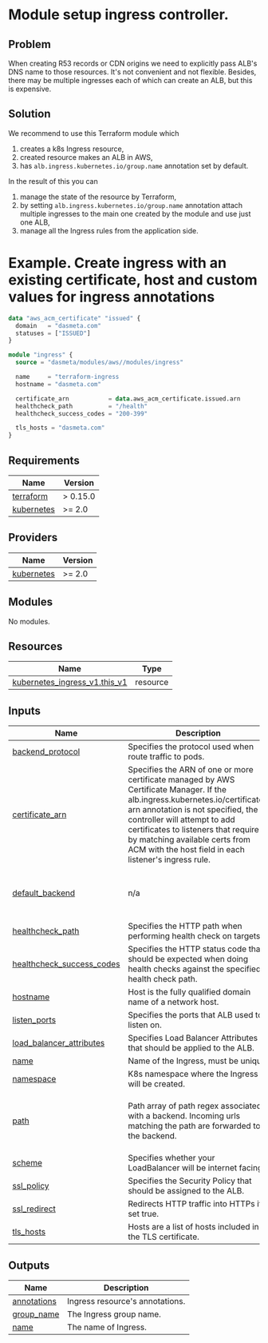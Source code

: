 # Module setup ingress controller.

## Problem
When creating R53 records or CDN origins we need to explicitly pass ALB's DNS name to those resources. It's not convenient and not flexible.
Besides, there may be multiple ingresses each of which can create an ALB, but this is expensive.

## Solution
We recommend to use this Terraform module which
1. creates a k8s Ingress resource,
2. created resource makes an ALB in AWS,
3. has `alb.ingress.kubernetes.io/group.name` annotation set by default.

In the result of this you can
1. manage the state of the resource by Terraform,
2. by setting `alb.ingress.kubernetes.io/group.name` annotation attach multiple ingresses to the main one created by the module and use just one ALB,
3. manage all the Ingress rules from the application side.

# Example. Create ingress with an existing certificate, host and custom values for ingress annotations

```terraform
data "aws_acm_certificate" "issued" {
  domain   = "dasmeta.com"
  statuses = ["ISSUED"]
}

module "ingress" {
  source = "dasmeta/modules/aws//modules/ingress"

  name     = "terraform-ingress
  hostname = "dasmeta.com"

  certificate_arn           = data.aws_acm_certificate.issued.arn
  healthcheck_path          = "/health"
  healthcheck_success_codes = "200-399"

  tls_hosts = "dasmeta.com"
}
```

<!-- BEGINNING OF PRE-COMMIT-TERRAFORM DOCS HOOK -->
## Requirements

| Name | Version |
|------|---------|
| <a name="requirement_terraform"></a> [terraform](#requirement\_terraform) | > 0.15.0 |
| <a name="requirement_kubernetes"></a> [kubernetes](#requirement\_kubernetes) | >= 2.0 |

## Providers

| Name | Version |
|------|---------|
| <a name="provider_kubernetes"></a> [kubernetes](#provider\_kubernetes) | >= 2.0 |

## Modules

No modules.

## Resources

| Name | Type |
|------|------|
| [kubernetes_ingress_v1.this_v1](https://registry.terraform.io/providers/hashicorp/kubernetes/latest/docs/resources/ingress_v1) | resource |

## Inputs

| Name | Description | Type | Default | Required |
|------|-------------|------|---------|:--------:|
| <a name="input_backend_protocol"></a> [backend\_protocol](#input\_backend\_protocol) | Specifies the protocol used when route traffic to pods. | `string` | `"HTTP"` | no |
| <a name="input_certificate_arn"></a> [certificate\_arn](#input\_certificate\_arn) | Specifies the ARN of one or more certificate managed by AWS Certificate Manager. If the alb.ingress.kubernetes.io/certificate-arn annotation is not specified, the controller will attempt to add certificates to listeners that require it by matching available certs from ACM with the host field in each listener's ingress rule. | `string` | `""` | no |
| <a name="input_default_backend"></a> [default\_backend](#input\_default\_backend) | n/a | <pre>object({<br>    service_name = string<br>    service_port = string<br>  })</pre> | <pre>{<br>  "service_name": null,<br>  "service_port": null<br>}</pre> | no |
| <a name="input_healthcheck_path"></a> [healthcheck\_path](#input\_healthcheck\_path) | Specifies the HTTP path when performing health check on targets. | `string` | `"/"` | no |
| <a name="input_healthcheck_success_codes"></a> [healthcheck\_success\_codes](#input\_healthcheck\_success\_codes) | Specifies the HTTP status code that should be expected when doing health checks against the specified health check path. | `string` | `"200"` | no |
| <a name="input_hostname"></a> [hostname](#input\_hostname) | Host is the fully qualified domain name of a network host. | `string` | `null` | no |
| <a name="input_listen_ports"></a> [listen\_ports](#input\_listen\_ports) | Specifies the ports that ALB used to listen on. | `string` | `80` | no |
| <a name="input_load_balancer_attributes"></a> [load\_balancer\_attributes](#input\_load\_balancer\_attributes) | Specifies Load Balancer Attributes that should be applied to the ALB. | `string` | `""` | no |
| <a name="input_name"></a> [name](#input\_name) | Name of the Ingress, must be unique. | `string` | n/a | yes |
| <a name="input_namespace"></a> [namespace](#input\_namespace) | K8s namespace where the Ingress will be created. | `string` | `"default"` | no |
| <a name="input_path"></a> [path](#input\_path) | Path array of path regex associated with a backend. Incoming urls matching the path are forwarded to the backend. | <pre>list(object({<br>    name = string<br>    port = string<br>    path = string<br>  }))</pre> | `null` | no |
| <a name="input_scheme"></a> [scheme](#input\_scheme) | Specifies whether your LoadBalancer will be internet facing. | `string` | `"internet-facing"` | no |
| <a name="input_ssl_policy"></a> [ssl\_policy](#input\_ssl\_policy) | Specifies the Security Policy that should be assigned to the ALB. | `string` | `"ELBSecurityPolicy-2016-08"` | no |
| <a name="input_ssl_redirect"></a> [ssl\_redirect](#input\_ssl\_redirect) | Redirects HTTP traffic into HTTPs if set true. | `bool` | `true` | no |
| <a name="input_tls_hosts"></a> [tls\_hosts](#input\_tls\_hosts) | Hosts are a list of hosts included in the TLS certificate. | `list(string)` | `null` | no |

## Outputs

| Name | Description |
|------|-------------|
| <a name="output_annotations"></a> [annotations](#output\_annotations) | Ingress resource's annotations. |
| <a name="output_group_name"></a> [group\_name](#output\_group\_name) | The Ingress group name. |
| <a name="output_name"></a> [name](#output\_name) | The name of Ingress. |
<!-- END OF PRE-COMMIT-TERRAFORM DOCS HOOK -->
